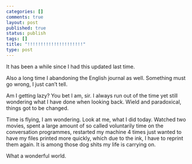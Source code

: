 ```yaml
--- 
categories: []
comments: true
layout: post
published: true
status: publish
tags: []
title: "!!!!!!!!!!!!!!!!!!!!!"
type: post
---
```

<div id="msgcns!3725CC0EE38B1F6!328" class="bvMsg">It has been a while since I had this updated last time. 

Also a long time I abandoning the English journal as well. Something must go wrong, I just can’t tell.

Am I getting lazy? You bet I am, sir. I always run out of the time yet still wondering what I have done when looking back. Wield and paradoxical, things got to be changed.

Time is flying, I am wondering. Look at me, what I did today. Watched two movies, spent a large amount of so called voluntarily time on the conversation programmes, restarted my machine 4 times just wanted to have my files printed more quickly, which due to the ink, I have to reprint them again. It is among those dog shits my life is carrying on. 

What a wonderful world.</div>
